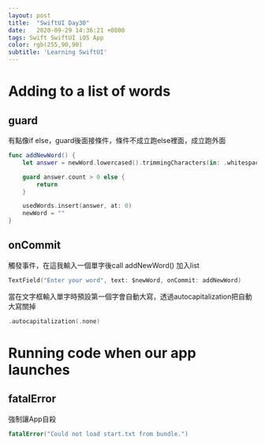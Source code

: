 ```yaml
---
layout: post
title:  "SwiftUI Day30"
date:   2020-09-29 14:36:21 +0800
tags: Swift SwiftUI iOS App
color: rgb(255,90,90)
subtitle: 'Learning SwiftUI'
---
```


# Adding to a list of words

## guard

有點像if else，guard後面接條件，條件不成立跑else裡面，成立跑外面

```swift
func addNewWord() {
    let answer = newWord.lowercased().trimmingCharacters(in: .whitespacesAndNewlines)

    guard answer.count > 0 else {
        return
    }

    usedWords.insert(answer, at: 0)
    newWord = ""
}
```

## onCommit

觸發事件，在這我輸入一個單字後call addNewWord() 加入list

```swift
TextField("Enter your word", text: $newWord, onCommit: addNewWord)
```

當在文字框輸入單字時預設第一個字會自動大寫，透過autocapitalization把自動大寫關掉

```swift
.autocapitalization(.none)
```

# Running code when our app launches

## fatalError

強制讓App自殺

```swift
fatalError("Could not load start.txt from bundle.")
```

